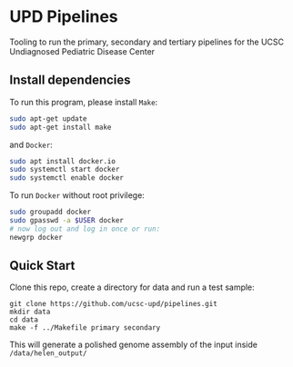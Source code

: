 # UPD Pipelines

Tooling to run the primary, secondary and tertiary pipelines for the UCSC Undiagnosed Pediatric Disease Center

## Install dependencies
To run this program, please install `Make`:
```bash
sudo apt-get update
sudo apt-get install make
```

and `Docker`:
```bash
sudo apt install docker.io
sudo systemctl start docker
sudo systemctl enable docker
```

To run `Docker` without root privilege:
```bash
sudo groupadd docker
sudo gpasswd -a $USER docker
# now log out and log in once or run:
newgrp docker
```

## Quick Start

Clone this repo, create a directory for data and run a test sample:

```
git clone https://github.com/ucsc-upd/pipelines.git
mkdir data
cd data
make -f ../Makefile primary secondary
```

This will generate a polished genome assembly of the input inside `/data/helen_output/` 
